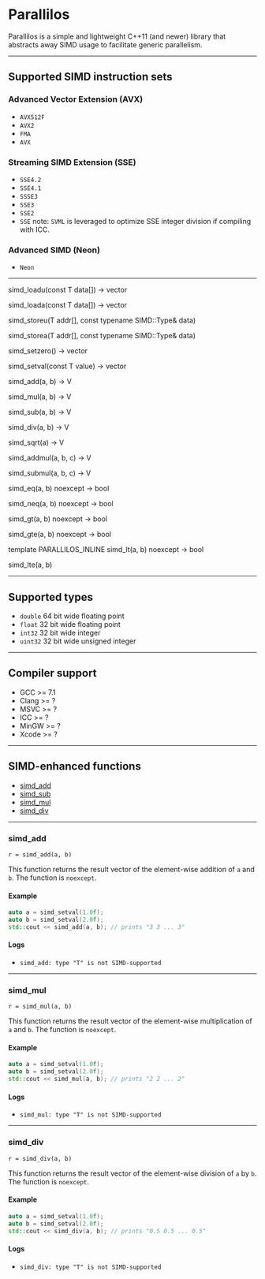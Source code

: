 # Parallilos
Parallilos is a simple and lightweight C++11 (and newer) library that abstracts away SIMD usage to facilitate generic parallelism.

---

## Supported SIMD instruction sets
### Advanced Vector Extension (AVX)
* `AVX512F`
* `AVX2`
* `FMA`
* `AVX`

### Streaming SIMD Extension (SSE)
* `SSE4.2`
* `SSE4.1`
* `SSSE3`
* `SSE3`
* `SSE2`
* `SSE` note: `SVML` is leveraged to optimize SSE integer division if compiling with ICC.

### Advanced SIMD (Neon)
* `Neon`

---

<!-- load a vector from unaligned data -->
simd_loadu(const T data[]) -> vector

<!-- load a vector from aligned data -->
simd_loada(const T data[]) -> vector

<!-- store a vector into unaligned memory -->
simd_storeu(T addr[], const typename SIMD<T>::Type& data)

<!-- store a vector into aligned memory -->
simd_storea(T addr[], const typename SIMD<T>::Type& data)

<!-- load a vector with zeros -->
simd_setzero() -> vector

<!-- load a vector with a specific value -->
simd_setval(const T value) -> vector

<!-- [a] + [b] -->
simd_add(a, b) -> V

<!-- [a] * [b] -->
simd_mul(a, b) -> V

<!-- [a] - [b] -->
simd_sub(a, b) -> V

<!-- [a] / [b] -->
simd_div(a, b) -> V

<!-- sqrt([a]) -->
simd_sqrt(a) -> V

<!-- [a] + ([b] * [c]) -->
simd_addmul(a, b, c) -> V

<!-- [a] - ([b] * [c]) -->
simd_submul(a, b, c) -> V

<!-- [a] == [b] -->
simd_eq(a, b) noexcept -> bool

<!-- [a] != [b] -->
simd_neq(a, b) noexcept -> bool

<!-- [a] > [b] -->
simd_gt(a, b) noexcept -> bool

<!-- [a] >= [b] -->
simd_gte(a, b) noexcept -> bool

<!-- [a] < [b] -->
  template<typename V> PARALLILOS_INLINE
simd_lt(a, b) noexcept -> bool

<!-- [a] <= [b] -->
  simd_lte(a, b)


---

## Supported types
* `double` 64 bit wide floating point
* `float` 32 bit wide floating point
* `int32` 32 bit wide integer
* `uint32` 32 bit wide unsigned integer

---

## Compiler support
* GCC >= 7.1
* Clang >= ?
* MSVC >= ?
* ICC >= ?
* MinGW >= ?
* Xcode >= ?






---

## SIMD-enhanced functions

* [simd_add](#simd_add)
* [simd_sub](#simd_sub)
* [simd_mul](#simd_mul)
* [simd_div](#simd_div)

---

### simd_add
```text
r = simd_add(a, b)
```

This function returns the result vector of the element-wise addition of `a` and `b`. The function is `noexcept`.

#### Example

```cpp
auto a = simd_setval(1.0f);
auto b = simd_setval(2.0f);
std::cout << simd_add(a, b); // prints "3 3 ... 3"
```

#### Logs
* `simd_add: type "T" is not SIMD-supported`

---

### simd_mul
```text
r = simd_mul(a, b)
```

This function returns the result vector of the element-wise multiplication of `a` and `b`. The function is `noexcept`.

#### Example

```cpp
auto a = simd_setval(1.0f);
auto b = simd_setval(2.0f);
std::cout << simd_mul(a, b); // prints "2 2 ... 2"
```

#### Logs
* `simd_mul: type "T" is not SIMD-supported`

---

### simd_div
```text
r = simd_div(a, b)
```

This function returns the result vector of the element-wise division of `a` by `b`. The function is `noexcept`.

#### Example

```cpp
auto a = simd_setval(1.0f);
auto b = simd_setval(2.0f);
std::cout << simd_div(a, b); // prints "0.5 0.5 ... 0.5"
```

#### Logs
* `simd_div: type "T" is not SIMD-supported`